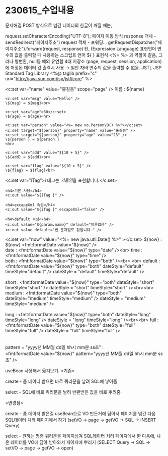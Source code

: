 # 230615_수업내용

문제해결
POST 방식으로 넘긴 데이터의 한글이 깨질 때는,

request.setCharacterEncoding("UTF-8");
페이지 이동 방식
response 객체 - sendRedirect(”페이지주소”)
request 객체 - 포워딩… getRequestDispatcher(”페이지주소”).forward(request, response)
EL (Expression Language)
표현언어
변수의 값을 출력할 때 사용하는 스크립트 언어
${ }
표현식 <%= %> 과 역할이 같음, 그러나 형변환, null등 예외 유연함
4대 저장소 (page, request, session, application)에 저장된 데이터 값
출력시 사용 → 일반 자바 변수의 값을 출력할 수 없음.
JSTL
JSP Standard Tag Library
<%@ taglib prefix="c" uri="http://java.sun.com/jsp/jstl/core" %>

<c:set var="name" value="홍길동" scope="page" />
	이름 : ${name}<br>
	
	<c:set var="msg" value="Hello" />
	\${msg} = ${msg}<br>
	
	<c:set var="age">30</c:set>
	\${age} = ${age}<hr>
	
	<c:set var="person" value="<%= new vo.PersonVO() %>"></c:set>
	<c:set target="${person}" property="name" value="홍길동" />
	<c:set target="${person}" property="age" value="23" />
	\${person } = ${person }
	<hr>
	
	<c:set var="add" value="${10 + 5}" />
	\${add} = ${add}<br>
	
	<c:set var="flag" value="${10 > 5}" />
	\${flag} = ${flag}<br>



<c:set var="iTag">i 태그는 <i>기울임</i>을 표현합니다.</c:set>
	
	<h4>기본 사용</h4>
	<c:out value="${iTag }" />
	
	<h4>excapeXml 속성</h4>
	<c:out value="${iTag }" escapeXml="false" />

	<h4>default 속성</h4>
	<c:out value="${param.name}" default="이름없음" />
	<c:out value default="빈 문자열도 값입니다." />

<c:set var="now" value="<%= new java.util.Date() %>" ></c:set>
	\${now} : ${now}
		<fmt:formatDate value="${now}" /><br>
	date : <fmt:formatDate value="${now}" type="date" /><br>
	time : <fmt:formatDate value="${now}" type="time" /><br>
	both : <fmt:formatDate value="${now}" type="both" /><br>
	<br>
	default : <fmt:formatDate value="${now}" type="both" dateStyle="default" timeStyle="default" />
	dateStyle = "default" timeStyle="default" /><br><br>
	short : <fmt:formatDate value="${now}" type="both" dateStyle="short" timeStyle="short" />
	dateStyle = "short" timeStyle="short" /><br><br>
	medium : <fmt:formatDate value="${now}" type="both" dateStyle="medium" timeStyle="medium" />
	dateStyle = "medium" timeStyle="medium" /><br><br>
	long : <fmt:formatDate value="${now}" type="both" dateStyle="long" timeStyle="long" />
	dateStyle = "long" timeStyle="long" /><br><br>
	full : <fmt:formatDate value="${now}" type="both" dateStyle="full" timeStyle="full" />
	dateStyle = "full" timeStyle="full" /><br><br>
	<br>
	pattern = "yyyy년 MM월 dd일 hh시 mm분 ss초" :<br>
	<fmt:formatDate value="${now}" pattern="yyyy년 MM월 dd일 hh시 mm분 ss초" />

useBean 사용해서 옮겨보기.
<기존>

create - 폼 데이터 받으면 바로 쿼리문을 날려 SQL에 넣어줌

select - SQL에 바로 쿼리문을 날려 반환받은 값을 바로 뿌려줌

<변경점>

create - 폼 데이터 받은걸 useBean으로 VO 만든거에 담아서
              페이지를 넘긴 다음 SQL데이터 처리 페이지에서 하기
              (setVO → page → getVO → SQL → INSERT Query)

select - 원하는 명령 쿼리문을 페이지넘겨 SQL데이터 처리 페이지에서
             한 다음에, 나온 데이터를 VO에 담아 받아와서 페이지에 뿌리기
              (SELECT Query → SQL → setVO → page → getVO → open)



